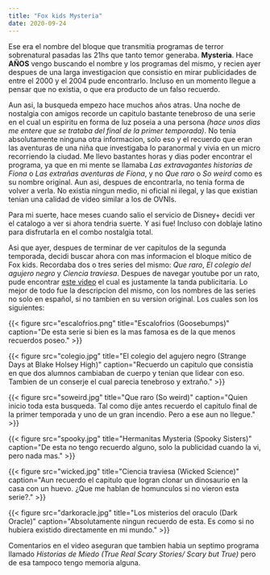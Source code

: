 ```yaml
---
title: "Fox kids Mysteria"
date: 2020-09-24
---
```


Ese era el nombre del bloque que transmitia programas de terror sobrenatural pasadas las 21hs que tanto temor generaba. **Mysteria**. Hace **AÑOS** vengo buscando el nombre y los programas del mismo, y recien ayer despues de una larga investigacion que consistio en mirar publicidades de entre el 2000 y el 2004 pude encontrarlo. Incluso en un momento llegue a pensar que no existia, o que era producto de un falso recuerdo.

Aun asi, la busqueda empezo hace muchos años atras. Una noche de nostalgia con amigos recorde un capitulo bastante tenebroso de una serie en el cual un espiritu en forma de luz poseia a una persona *(hace unos dias me entere que se trataba del final de la primer temporada)*. No tenia absolutamente ninguna otra informacion, solo eso y el recuerdo que eran las aventuras de una niña que investigaba lo paranormal y vivia en un micro recorriendo la ciudad. Me llevo bastantes horas y dias poder encontrar el programa, ya que en mi mente se llamaba *Las extravagantes historias de Fiona* o *Las extrañas aventuras de Fiona*, y no *Que raro* o *So weird* como es su nombre original. Aun asi, despues de encontrarla, no tenia forma de volver a verla. No existia ningun medio, ni oficial ni ilegal, y las que existian tenian una calidad de video similar a los de OVNIs. 

Para mi suerte, hace meses cuando salio el servicio de Disney+ decidi ver el catalogo a ver si ahora tendria suerte. Y asi fue! Incluso con doblaje latino para disfrutarla en el combo nostalgia total.

Asi que ayer, despues de terminar de ver capitulos de la segunda temporada, decidi buscar ahora con mas informacion el bloque mitico de Fox kids. Recordaba dos o tres series del mismo: *Que raro*, *El colegio del agujero negro* y *Ciencia traviesa*. Despues de navegar youtube por un rato, pude encontrar [este video](https://www.youtube.com/watch?v=8sx75PFyd4w) el cual es justamente la tanda publicitaria. Lo mejor de todo fue la descripcion del mismo, con los nombres de las series no solo en español, si no tambien en su version original. Los cuales son los siguientes:

{{< figure src="escalofrios.png" title="Escalofrios (Goosebumps)" caption="De esta serie si bien es la mas famosa es de la que menos recuerdos poseo." >}}

{{< figure src="colegio.jpg" title="El colegio del agujero negro (Strange Days at Blake Holsey High)" caption="Recuerdo un capitulo que consistia en que dos alumnos cambiaban de cuerpo y tenian que lidear con eso. Tambien de un conserje el cual parecia tenebroso y extraño." >}}

{{< figure src="soweird.jpg" title="Que raro (So weird)" caption="Quien inicio toda esta busqueda. Tal como dije antes recuerdo el capitulo final de la primer temporada y uno de un gran incendio. Pero a ese aun no llegue." >}}

{{< figure src="spooky.jpg" title="Hermanitas Mysteria (Spooky Sisters)" caption="De esta no tengo recuerdo alguno, solo la publicidad cuando la vi, pero nada mas." >}}

{{< figure src="wicked.jpg" title="Ciencia traviesa (Wicked Science)" caption="Aun recuerdo el capitulo que logran clonar un dinosaurio en la casa con un huevo. ¿Que me hablan de homunculos si no vieron esta serie?." >}}

{{< figure src="darkoracle.jpg" title="Los misterios del oraculo (Dark Oracle)" caption="Absolutamente ningun recuerdo de esta. Es como si no hubiera existido directamente en mi mundo." >}}

Comentarios en el video aseguran que tambien habia un septimo programa llamado *Historias de Miedo (True Real Scary Stories/ Scary but True)* pero de esa tampoco tengo memoria alguna.

